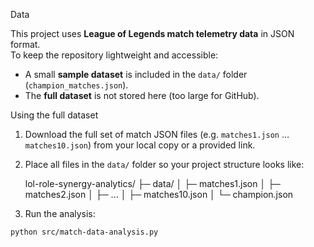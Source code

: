 Data

This project uses **League of Legends match telemetry data** in JSON format.  
To keep the repository lightweight and accessible:

-  A small **sample dataset** is included in the `data/` folder (`champion_matches.json`).  
-  The **full dataset** is not stored here (too large for GitHub).  

Using the full dataset

1. Download the full set of match JSON files (e.g. `matches1.json` … `matches10.json`) from your local copy or a provided link.  
2. Place all files in the `data/` folder so your project structure looks like:

   lol-role-synergy-analytics/
├─ data/
│ ├─ matches1.json
│ ├─ matches2.json
│ ├─ ...
│ ├─ matches10.json
│ └─ champion.json

3. Run the analysis:
```bash
python src/match-data-analysis.py

